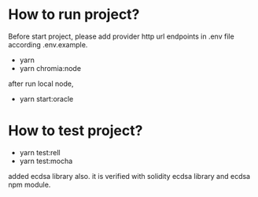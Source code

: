 # How to run project?
 Before start project, please add provider http url endpoints in .env file according .env.example.

- yarn
- yarn chromia:node

after run local node, 
- yarn start:oracle
# How to test project?
- yarn test:rell  
- yarn test:mocha 

added ecdsa library also. it is verified with solidity ecdsa library and ecdsa npm module. 


